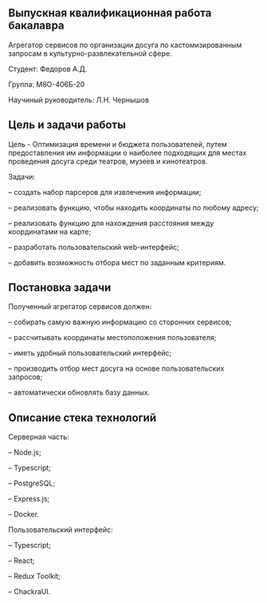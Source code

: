 ## Выпускная квалификационная работа бакалавра

Агрегатор сервисов по организации досуга по кастомизированным запросам в культурно-развлекательной сфере.

Студент: Федоров А.Д.

Группа: М8О-406Б-20

Научиный руководитель: Л.Н. Чернышов

## Цель и задачи работы

Цель - Оптимизация времени и бюджета пользователей, путем предоставления им информации о наиболее подходящих для местах проведения досуга среди театров, музеев и кинотеатров.


Задачи:

– создать набор парсеров для извлечения информации;

– реализовать функцию, чтобы находить координаты по любому адресу;

– реализовать функцию для нахождения расстояния между координатами на карте;

– разработать пользовательский web-интерфейс;

– добавить возможность отбора мест по заданным критериям.



## Постановка задачи

Полученный агрегатор сервисов должен: 

– собирать самую важную информацию со сторонних сервисов;

– рассчитывать координаты местоположения пользователя;

– иметь удобный пользовательский интерфейс;

– производить отбор мест досуга на основе пользовательских запросов;

– автоматически обновлять базу данных.


## Описание стека технологий

Серверная часть:

– Node.js;

– Typescript;

– PostgreSQL;

– Express.js;

– Docker.

Пользовательский интерфейс:

– Typescript;

– React;

– Redux Toolkit;

– ChackraUI.

